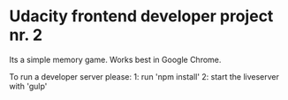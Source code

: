 # Udacity frontend developer project nr. 2

Its a simple memory game. Works best in Google Chrome.

To run a developer server please:
1: run 'npm install'
2: start the liveserver with 'gulp'

